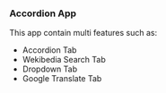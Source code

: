 ### Accordion App

This app contain multi features such as:

- Accordion Tab
- Wekibedia Search Tab
- Dropdown Tab
- Google Translate Tab
